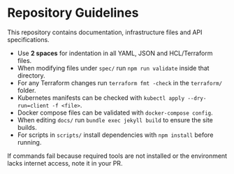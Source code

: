 # Repository Guidelines

This repository contains documentation, infrastructure files and API specifications.

* Use **2 spaces** for indentation in all YAML, JSON and HCL/Terraform files.
* When modifying files under `spec/` run `npm run validate` inside that directory.
* For any Terraform changes run `terraform fmt -check` in the `terraform/` folder.
* Kubernetes manifests can be checked with `kubectl apply --dry-run=client -f <file>`.
* Docker compose files can be validated with `docker-compose config`.
* When editing `docs/` run `bundle exec jekyll build` to ensure the site builds.
* For scripts in `scripts/` install dependencies with `npm install` before running.

If commands fail because required tools are not installed or the environment lacks internet access, note it in your PR.
